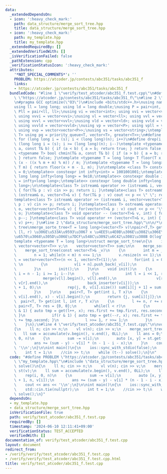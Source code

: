 ```yaml
---
data:
  _extendedDependsOn:
  - icon: ':heavy_check_mark:'
    path: data_structure/merge_sort_tree.hpp
    title: data_structure/merge_sort_tree.hpp
  - icon: ':heavy_check_mark:'
    path: my_template.hpp
    title: my_template.hpp
  _extendedRequiredBy: []
  _extendedVerifiedWith: []
  _isVerificationFailed: false
  _pathExtension: cpp
  _verificationStatusIcon: ':heavy_check_mark:'
  attributes:
    '*NOT_SPECIAL_COMMENTS*': ''
    PROBLEM: https://atcoder.jp/contests/abc351/tasks/abc351_f
    links:
    - https://atcoder.jp/contests/abc351/tasks/abc351_f
  bundledCode: "#line 1 \"verify/test_atcoder/abc351_f.test.cpp\"\n#define PROBLEM\
    \ \"https://atcoder.jp/contests/abc351/tasks/abc351_f\"\n#line 2 \"my_template.hpp\"\
    \n#pragma GCC optimize(\"O3\")\n#include <bits/stdc++.h>\nusing namespace std;\n\
    using ll = long long; using ld = long double;\nusing P = pair<int, int>; using\
    \ Pll = pair<ll, ll>;\nusing vi = vector<int>; using vvi = vector<vector<int>>;\
    \ using vvvi = vector<vvi>;\nusing vl = vector<ll>; using vvl = vector<vector<ll>>;\
    \ using vvvl = vector<vvl>;\nusing vld = vector<ld>; using vvld = vector<vector<vld>>;\
    \ using vvvld = vector<vvld>;\nusing vp = vector<P>; using vpll = vector<Pll>;\
    \ using vvp = vector<vector<P>>;\nusing vs = vector<string>;\ntemplate <typename\
    \ T> using pq = priority_queue<T, vector<T>, greater<T>>;\n#define rep(i, s, n)\
    \ for (long long i = (s); i < (long long)(n); i++)\n#define drep(i, s, n) for\
    \ (long long i = (s); i >= (long long)(n); i--)\ntemplate <typename T> bool chmax(T&\
    \ a, const T& b) { if (a < b) { a = b; return true; } return false; }\ntemplate\
    \ <typename T> bool chmin(T& a, const T& b) { if (a > b) { a = b; return true;\
    \ } return false; }\ntemplate <typename T = long long> T floor(T x, T m) { return\
    \ (x - ((x % m + m) % m)) / m; }\ntemplate <typename T = long long> T ceil(T x,\
    \ T m) { return floor(x + m - 1, m); }\n\ntemplate <class T> constexpr T infty\
    \ = 0;\ntemplate<> constexpr int infty<int> = 1001001001;\ntemplate<> constexpr\
    \ long long infty<long long> = 9e18;\ntemplate<> constexpr double infty<double>\
    \ = infty<long long>;\ntemplate<> constexpr long double infty<long double> = infty<long\
    \ long>;\n\ntemplate<class T> istream& operator >> (istream& i, vector<T>& v)\
    \ { for(T& p : v) cin >> p; return i; }\ntemplate<class T> ostream& operator <<\
    \ (ostream& o, vector<T>& v) { for(T& p : v) cout << p << \" \"; return o; }\n\
    template<class T> istream& operator >> (istream& i, vector<vector<T>>& v) { for(vector<T>&\
    \ p : v) cin >> p; return i; }\ntemplate<class T> ostream& operator << (ostream&\
    \ o, vector<vector<T>>& v) { for(vector<T>& p : v) cout << p << '\\n'; return\
    \ o; }\ntemplate<class T> void operator -- (vector<T>& v, int) { for(T& p : v)\
    \ p--; }\ntemplate<class T> void operator ++ (vector<T>& v, int) { for(T& p :\
    \ v) p++; }\n#line 2 \"data_structure/merge_sort_tree.hpp\"\n\n/*\nmerge sort\
    \ tree\nmerge_sorte_tree<T = long long>(vector<T> v)\npair<T,T> get(l, r, x) :\
    \ [l, r) \u306E\u533A\u9593\u3067 x \u4EE5\u4E0B\u306E\u3082\u306E\u306E\u500B\
    \u6570\u3068\u305D\u306E\u7DCF\u548C\u3092\u6C42\u3081\u308B O(log^2 N)\n*/\n\
    template <typename T = long long>\nstruct merge_sort_tree\n{\n    int n;\n   \
    \ vector<vector<T>> v;\n    vector<vector<T>> sum;\n\n    merge_sort_tree() {}\n\
    \    merge_sort_tree(const vector<T>& _v)\n    {\n        int m = _v.size();\n\
    \        n = 1; while(n < m) n <<= 1;\n        v.resize(n << 1);\n        sum\
    \ = vector<vector<T>>(n << 1, vector<T>(1));\n        for(int i = 0; i < m; i++)\
    \ \n        {\n            v[i + n].push_back(_v[i]);\n            sum[i + n].push_back(_v[i]);\n\
    \        }\n        init();\n    }\n\n    void init()\n    {\n        for(int\
    \ i = n - 1; i >= 1; i--)\n        {\n            int l = i << 1, r = l | 1;\n\
    \            merge(v[l].begin(), v[l].end(),\n                  v[r].begin(),\
    \ v[r].end(),\n                  back_inserter(v[i]));\n            sum[i] = vector<T>(v[i].size()\
    \ + 1, 0);\n            rep(j, 0, v[i].size()) sum[i][j + 1] = sum[i][j] + v[i][j];\n\
    \        }\n    }\n\n    pair<T, T> get(int i, T x)\n    {\n        int j = upper_bound(v[i].begin(),\
    \ v[i].end(), x) - v[i].begin();\n        return {j, sum[i][j]};\n    }\n\n  \
    \  pair<T, T> get(int l, int r, T x)\n    {\n        l += n, r += n;\n       \
    \ pair<T, T> res = {0, 0};\n        while(l < r)\n        {\n            if(l\
    \ & 1) { auto tmp = get(l++, x); res.first += tmp.first, res.second += tmp.second;\
    \ }\n            if(r & 1) { auto tmp = get(--r, x); res.first += tmp.first, res.second\
    \ += tmp.second; }\n            l >>= 1, r >>= 1;\n        }\n        return res;\n\
    \    }\n};\n#line 4 \"verify/test_atcoder/abc351_f.test.cpp\"\n\nvoid solve()\n\
    {\n    ll n; cin >> n;\n    vl v(n); cin >> v;\n    merge_sort_tree st(v);\n \
    \   ll sum = accumulate(v.begin(), v.end(), 0LL);\n    ll ans = 0;\n    rep(i,\
    \ 0, n)\n    {\n        sum -= v[i];\n        auto [x, y] = st.get(i + 1, n, v[i]);\n\
    \        ans += (sum - y) - v[i] * (n - 1 - i - x);\n    }\n    cout << ans <<\
    \ '\\n';\n}\n\nint main()\n{\n    ios::sync_with_stdio(false);\n    std::cin.tie(nullptr);\n\
    \    int t = 1;\n    //cin >> t;\n    while (t--) solve();\n}\n"
  code: "#define PROBLEM \"https://atcoder.jp/contests/abc351/tasks/abc351_f\"\n#include\
    \ \"my_template.hpp\"\n#include \"data_structure/merge_sort_tree.hpp\"\n\nvoid\
    \ solve()\n{\n    ll n; cin >> n;\n    vl v(n); cin >> v;\n    merge_sort_tree\
    \ st(v);\n    ll sum = accumulate(v.begin(), v.end(), 0LL);\n    ll ans = 0;\n\
    \    rep(i, 0, n)\n    {\n        sum -= v[i];\n        auto [x, y] = st.get(i\
    \ + 1, n, v[i]);\n        ans += (sum - y) - v[i] * (n - 1 - i - x);\n    }\n\
    \    cout << ans << '\\n';\n}\n\nint main()\n{\n    ios::sync_with_stdio(false);\n\
    \    std::cin.tie(nullptr);\n    int t = 1;\n    //cin >> t;\n    while (t--)\
    \ solve();\n}"
  dependsOn:
  - my_template.hpp
  - data_structure/merge_sort_tree.hpp
  isVerificationFile: true
  path: verify/test_atcoder/abc351_f.test.cpp
  requiredBy: []
  timestamp: '2024-06-10 12:11:41+09:00'
  verificationStatus: TEST_ACCEPTED
  verifiedWith: []
documentation_of: verify/test_atcoder/abc351_f.test.cpp
layout: document
redirect_from:
- /verify/verify/test_atcoder/abc351_f.test.cpp
- /verify/verify/test_atcoder/abc351_f.test.cpp.html
title: verify/test_atcoder/abc351_f.test.cpp
---
```

